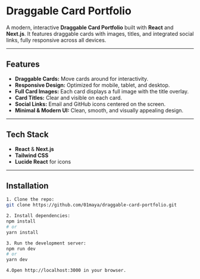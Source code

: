 # Draggable Card Portfolio

A modern, interactive **Draggable Card Portfolio** built with **React** and **Next.js**. It features draggable cards with images, titles, and integrated social links, fully responsive across all devices.

---

## Features

- **Draggable Cards:** Move cards around for interactivity.  
- **Responsive Design:** Optimized for mobile, tablet, and desktop.  
- **Full Card Images:** Each card displays a full image with the title overlay.  
- **Card Titles:** Clear and visible on each card.  
- **Social Links:** Email and GitHub icons centered on the screen.  
- **Minimal & Modern UI:** Clean, smooth, and visually appealing design.

---

## Tech Stack

- **React** & **Next.js**  
- **Tailwind CSS**  
- **Lucide React** for icons  

---

## Installation

```bash
1. Clone the repo:
git clone https://github.com/01maya/draggable-card-portfolio.git

2. Install dependencies:
npm install
# or
yarn install

3. Run the development server:
npm run dev
# or
yarn dev

4.Open http://localhost:3000 in your browser.
